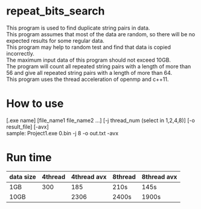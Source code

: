 # repeat_bits_search
This program is used to find duplicate string pairs in data.<br>
This program assumes that most of the data are random, so there will be no expected results for some regular data.<br>
This program may help to random test and find that data is copied incorrectly.<br>
The maximum input data of this program should not exceed 10GB.<br>
The program will count all repeated string pairs with a length of more than 56 and give all repeated string pairs with a length of more than 64.<br>
This program uses the thread acceleration of openmp and c++11. <br>

# How to use 
[.exe name] [file_name1 file_name2 ...] [-j thread_num (select in 1,2,4,8)] [-o result_file] [-avx] <br>
sample: Project1.exe 0.bin -j 8 -o out.txt -avx <br>

# Run time
|data size|4thread|4thread avx|8thread|8thread avx|
|----|-----|-----|-----|-----|
|1GB|300|185|210s|145s|
|10GB||2306|2400s|1900s|
